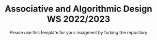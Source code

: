 <h1 align="center"> Associative and Algorithmic Design WS 2022/2023 </h1>
<p align="center"> Please use this template for your assigment by forking the repository </p>
